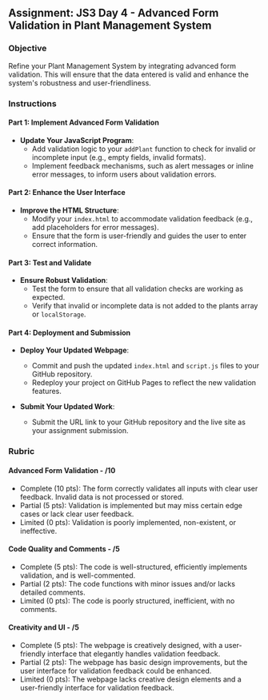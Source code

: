 ## Assignment: JS3 Day 4 - Advanced Form Validation in Plant Management System

### Objective

Refine your Plant Management System by integrating advanced form validation. This will ensure that the data entered is valid and enhance the system's robustness and user-friendliness.

### Instructions

#### Part 1: Implement Advanced Form Validation

- **Update Your JavaScript Program**:
  - Add validation logic to your `addPlant` function to check for invalid or incomplete input (e.g., empty fields, invalid formats).
  - Implement feedback mechanisms, such as alert messages or inline error messages, to inform users about validation errors.

#### Part 2: Enhance the User Interface

- **Improve the HTML Structure**:
  - Modify your `index.html` to accommodate validation feedback (e.g., add placeholders for error messages).
  - Ensure that the form is user-friendly and guides the user to enter correct information.

#### Part 3: Test and Validate

- **Ensure Robust Validation**:
  - Test the form to ensure that all validation checks are working as expected.
  - Verify that invalid or incomplete data is not added to the plants array or `localStorage`.

#### Part 4: Deployment and Submission

- **Deploy Your Updated Webpage**:

  - Commit and push the updated `index.html` and `script.js` files to your GitHub repository.
  - Redeploy your project on GitHub Pages to reflect the new validation features.

- **Submit Your Updated Work**:
  - Submit the URL link to your GitHub repository and the live site as your assignment submission.

### Rubric

#### Advanced Form Validation - /10

- Complete (10 pts): The form correctly validates all inputs with clear user feedback. Invalid data is not processed or stored.
- Partial (5 pts): Validation is implemented but may miss certain edge cases or lack clear user feedback.
- Limited (0 pts): Validation is poorly implemented, non-existent, or ineffective.

#### Code Quality and Comments - /5

- Complete (5 pts): The code is well-structured, efficiently implements validation, and is well-commented.
- Partial (2 pts): The code functions with minor issues and/or lacks detailed comments.
- Limited (0 pts): The code is poorly structured, inefficient, with no comments.

#### Creativity and UI - /5

- Complete (5 pts): The webpage is creatively designed, with a user-friendly interface that elegantly handles validation feedback.
- Partial (2 pts): The webpage has basic design improvements, but the user interface for validation feedback could be enhanced.
- Limited (0 pts): The webpage lacks creative design elements and a user-friendly interface for validation feedback.
